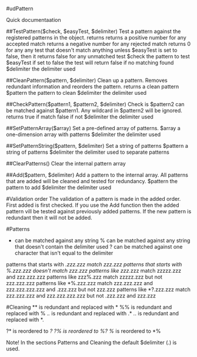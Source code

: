 #udPattern

Quick documentaation

##TestPattern($check, $easyTest, $delimiter)
Test a pattern against the registered patterns in the object.
returns     returns a positive number for any accepted match
            returns a negative number for any rejected match
            returns 0 for any any test that doesn't match anything unless 
            $easyTest is set to false, then it returns false for any 
            unmatched test
$check      the pattern to test
$easyTest   if set to false the test will return false if no matching found
$delimiter  the delimiter used

##CleanPattern($pattern, $delimiter)
Clean up a pattern. Removes redundant information and reorders the pattern.
returns     a clean pattern
$pattern    the pattern to clean
$delimiter  the delimiter used

##CheckPattern($pattern1, $pattern2, $delimiter)
Check is $pattern2 can be matched against $pattern1. Any wildcard in $pattern2 
will be ignored.
returns     true if match
            false if not
$delimiter  the delimiter used

##SetPatternArray($array)
Set a pre-defined array of patterns.
$array      a one-dimension array with patterns
$delimiter  the delimiter used

##SetPatternString($pattern, $delimiter)
Set a string of patterns
$pattern    a string of patterns
$delimiter  the delimiter used to separate patterns

##ClearPatterns()
Clear the internal pattern array

##Add($pattern, $delimiter)
Add a pattern to the internal array. All patterns that are added will be cleaned
and tested for redundancy.
$pattern    the pattern to add
$delimiter  the delimiter used


#Validation order
The validation of a pattern is made in the added order. First added is first checked.
If you use the Add function then the added pattern vill be tested against previously added patterns. If the new pattern is redundant then it will not be added.

#Patterns
* can be matched against any string
% can be matched against any string that doesn't contain the delimiter used
? can be matched against one character that isn't equal to the delimiter

patterns that starts with *.zzz.zzz match zzz.zzz
patterns that starts with %.zzz.zzz doesn't match zzz.zzz
patterns like zzz*.zzz match zzzzz.zzz and zzz.zzz.zzz
patterns like zzz%.zzz match zzzzz.zzz but not zzz.zzz.zzz
patterns like *%.zzz.zzz match zzz.zzz.zzz and zzz.zzz.zzz.zzz 
                               and .zzz.zzz but not zzz.zzz
patterns like *?.zzz.zzz match zzz.zzz.zzz and zzz.zzz.zzz.zzz 
                               but not .zzz.zzz and zzz.zzz

#Cleaning
** is redundant and replaced with *
%% is redundant and replaced with %
.*.* is redundant and replaced with .*
*.*. is redundant and replaced with *.

?* is reordered to *?
?% is reordered to %?
%* is reordered to *%


Note! In the sections Patterns and Cleaning the default $delimiter (.) is used.